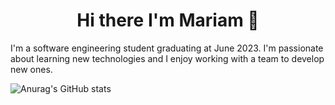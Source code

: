 <h1 align="center"> Hi there I'm Mariam 👋 </h1>

I'm a software engineering student graduating at June 2023. I'm passionate about learning new technologies and I enjoy working with a team to develop new ones.

![Anurag's GitHub stats](https://github-readme-stats.vercel.app/api?username=Mmeckawy&show_icons=true&theme=tokyonight&count_private=true)
